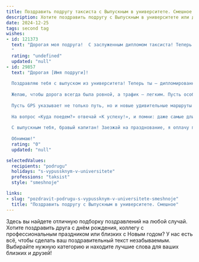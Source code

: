 ```yaml
---
title: Поздравить подругу таксиста с Выпускным в университете. Смешное
description: Хотите поздравить подругу с Выпускным в университете или другим праздником? Наш ИИ создаст незабываемое поздравление, а вы обязательно выделитесь среди других.  
date: 2024-12-25
tags: second tag
wishes:
- id: 121373
  text: "Дорогая моя подруга!  С заслуженным дипломом таксиста! Теперь ты не просто королева дорог, а королева дорог с высшим образованием!  Пусть зеленый огонек всегда горит для тебя, клиенты будут вежливыми и щедрыми, а пробки – только в самых красивых местах города!  Поздравляю с окончанием универа и желаю тебе карьеры, которая будет быстрее и комфортнее, чем твоя \"Лада-Гранта\" в час пик!
  "
  rating: "undefined"
  updated: "null"
- id: 29857
  text: "Дорогая [Имя подруги]!
  
  Поздравляю тебя с выпуском из университета! Теперь ты – дипломированный таксист, и мир ждет, когда ты подведешь каждого к цели! Пусть в твоем такси всегда будет комфорт, а пассажиры – с хорошим настроением и чаевыми на завтрак!
  
  Желаю, чтобы дорога всегда была ровной, а трафик – легким. Пусть особенности работы не заставляют тебя повертеть головой, а запасной аккумулятор на всякий случай будет всегда под рукой!
  
  Пусть GPS указывает не только путь, но и новые удивительные маршруты в жизни, а каждая поездка приносит радость и интересные приключения.
  
  На вопрос «Куда поедем?» отвечай «К успеху!», и помни: даже самые длинные дороги начинаются с одного смеха и хорошей компании.
  
  С выпускным тебя, бравый капитан! Заезжай на празднование, я оплачу поездку, но лишь если ты выберешь самый веселый маршрут!
  
  Обнимаю!"
  rating: "0"
  updated: "null"

selectedValues:
  recipients: "podrugu"
  holidays: "s-vypussknym-v-universitete"
  professions: "taksist"
  style: "smeshnoje"

links:
- slug: "pozdravit-podrugu-s-vypussknym-v-universitete-smeshnoje"
  title: "Поздравить подругу с Выпускным в университете. Смешное"
---
```


Здесь вы найдете отличную подборку поздравлений на любой случай. 
Хотите поздравить друга с днём рождения, коллегу с профессиональным праздником или близких с Новым годом? У нас есть всё, чтобы сделать ваш поздравительный текст незабываемым. Выбирайте нужную категорию и находите лучшие слова для ваших близких и друзей!
